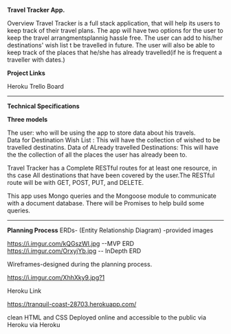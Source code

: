 **Travel Tracker App.**

Overview
Travel Tracker is a full stack application, that will help its users to keep track of their travel plans. The app will have two options for the user to keep the travel arrangmentsplannig hassle free. The user can add to his/her destinations' wish list t be travelled in future. The user will also be able to keep track of the places that he/she has already travelled(if he is  frequent a traveller with dates.) 

**Project Links**

Heroku
Trello Board

*********************************************
**Technical Specifications**


**Three models**

The user: who will be using the app to store data about his travels.  
Data for Destination Wish List : This will have the collection of wished to be travelled destinatins.
Data of ALready travelled Destinations: This will have the the collection of all the places the user has already been to.

Travel Tracker has a Complete RESTful routes for at least one resource, in ths case All destinations that have been covered by the user.The RESTful route will be with GET, POST, PUT, and DELETE.

This app uses Mongo queries and the Mongoose module to communicate with a document database.
There will be Promises to help build some queries.
*****************************************
**Planning Process**
ERDs- (Entity Relationship Diagram) -provided images

https://i.imgur.com/kQGszWI.jpg --MVP ERD
https://i.imgur.com/OrxyjYb.jpg -- InDepth ERD

Wireframes-designed during the planning process.

https://i.imgur.com/XhhXky9.jpg?1


Heroku Link

https://tranquil-coast-28703.herokuapp.com/

clean HTML and CSS
Deployed online and accessible to the public via Heroku
 via Heroku

